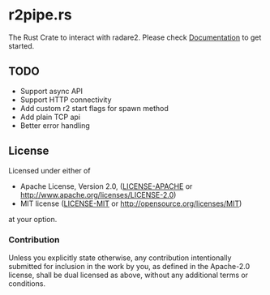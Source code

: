r2pipe.rs
=========

The Rust Crate to interact with radare2.
Please check [Documentation](https://radare.github.io/r2pipe.rs) to get
started.


TODO
----
* Support async API
* Support HTTP connectivity
* Add custom r2 start flags for spawn method
* Add plain TCP api
* Better error handling

## License

Licensed under either of

 * Apache License, Version 2.0, ([LICENSE-APACHE](LICENSE-APACHE) or http://www.apache.org/licenses/LICENSE-2.0)
 * MIT license ([LICENSE-MIT](LICENSE-MIT) or http://opensource.org/licenses/MIT)

at your option.

### Contribution

Unless you explicitly state otherwise, any contribution intentionally submitted
for inclusion in the work by you, as defined in the Apache-2.0 license, shall be dual licensed as above, without any additional terms or conditions.
